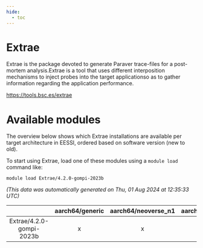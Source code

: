 ```yaml
---
hide:
  - toc
---
```


Extrae
======


Extrae is the package devoted to generate Paraver trace-files for a post-mortem analysis.Extrae is a tool that uses different interposition mechanisms to inject probes into the target applicationso as to gather information regarding the application performance.

https://tools.bsc.es/extrae
# Available modules


The overview below shows which Extrae installations are available per target architecture in EESSI, ordered based on software version (new to old).

To start using Extrae, load one of these modules using a `module load` command like:

```shell
module load Extrae/4.2.0-gompi-2023b
```

*(This data was automatically generated on Thu, 01 Aug 2024 at 12:35:33 UTC)*  

| |aarch64/generic|aarch64/neoverse_n1|aarch64/neoverse_v1|x86_64/generic|x86_64/amd/zen2|x86_64/amd/zen3|x86_64/intel/haswell|x86_64/intel/skylake_avx512|
| :---: | :---: | :---: | :---: | :---: | :---: | :---: | :---: | :---: |
|Extrae/4.2.0-gompi-2023b|x|x|x|x|x|x|x|x|
